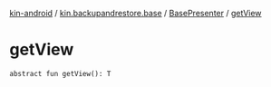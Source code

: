 [kin-android](../../index.md) / [kin.backupandrestore.base](../index.md) / [BasePresenter](index.md) / [getView](./get-view.md)

# getView

`abstract fun getView(): T`
